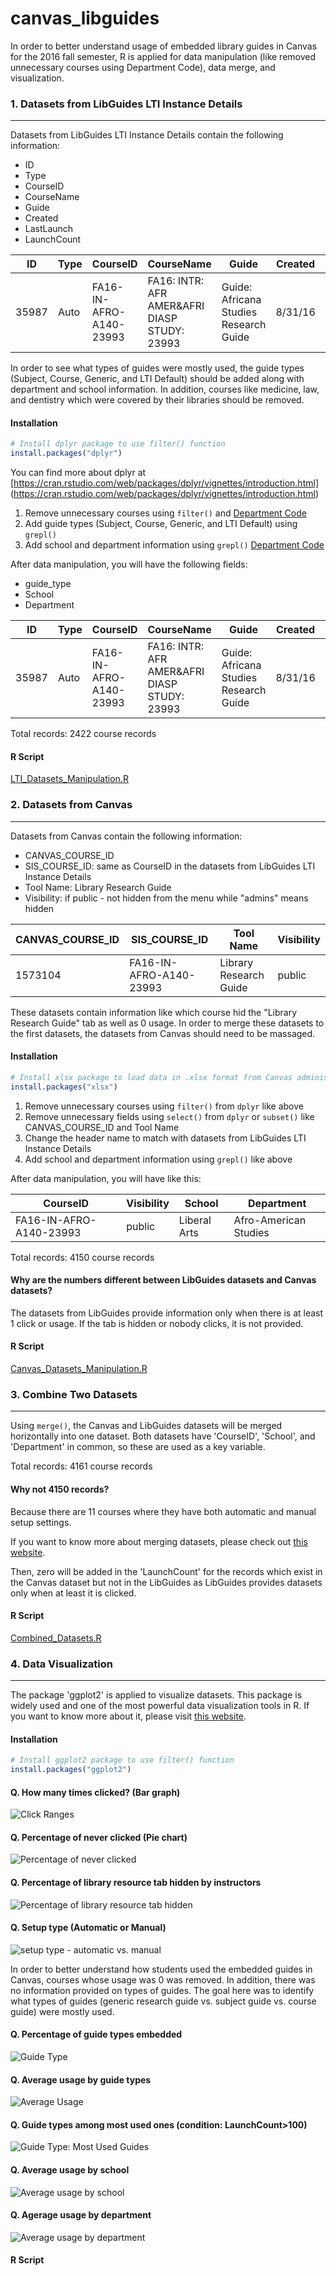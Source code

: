 # canvas_libguides

In order to better understand usage of embedded library guides in Canvas for the 2016 fall semester, R is applied for data manipulation (like removed unnecessary courses using Department Code), data merge, and visualization.

### 1. Datasets from LibGuides LTI Instance Details
------------------------------------------------------

Datasets from LibGuides LTI Instance Details contain the following information:
* ID
* Type
* CourseID
* CourseName
* Guide
* Created
* LastLaunch
* LaunchCount

| ID    | Type | CourseID                | CourseName                                   | Guide                                  | Created | LastLaunch | LaunchCount |
| ----- | ---- | ----------------------- | -------------------------------------------- | -------------------------------------- | ------- | ---------- | ----------- |
| 35987 | Auto | FA16-IN-AFRO-A140-23993 | FA16: INTR: AFR AMER&AFRI DIASP STUDY: 23993 | Guide: Africana Studies Research Guide | 8/31/16 | 12/5/16    | 6           |

In order to see what types of guides were mostly used, the guide types (Subject, Course, Generic, and LTI Default) should be added along with department and school information. In addition, courses like medicine, law, and dentistry which were covered by their libraries should be removed.

#### Installation

``` r
# Install dplyr package to use filter() function
install.packages("dplyr")
```

You can find more about dplyr at [https://cran.rstudio.com/web/packages/dplyr/vignettes/introduction.html] (https://cran.rstudio.com/web/packages/dplyr/vignettes/introduction.html)

1. Remove unnecessary courses using `filter()` and [Department Code](http://registrar.iupui.edu/schedule.html)
2. Add guide types (Subject, Course, Generic, and LTI Default) using `grepl()`
3. Add school and department information using `grepl()` [Department Code](http://registrar.iupui.edu/schedule.html)

After data manipulation, you will have the following fields:
* guide_type
* School
* Department

| ID    | Type | CourseID                | CourseName                                   | Guide                                  | Created | LastLaunch | LaunchCount | guide_type | School       | Department            |
| ----- | ---- | ----------------------- | -------------------------------------------- | -------------------------------------- | ------- | ---------- | ----------- | ---------- | -----------  | --------------------- |
| 35987 | Auto | FA16-IN-AFRO-A140-23993 | FA16: INTR: AFR AMER&AFRI DIASP STUDY: 23993 | Guide: Africana Studies Research Guide | 8/31/16 | 12/5/16    | 6           | Subject    | Liberal Arts | Afro-American Studies |

Total records: 2422 course records

#### R Script
[LTI_Datasets_Manipulation.R](R/LTI_Datasets_Manipulation.R)

### 2. Datasets from Canvas
---------------------------

Datasets from Canvas contain the following information:
* CANVAS_COURSE_ID
* SIS_COURSE_ID: same as CourseID in the datasets from LibGuides LTI Instance Details
* Tool Name: Library Research Guide
* Visibility: if public - not hidden from the menu while "admins" means hidden

| CANVAS_COURSE_ID | SIS_COURSE_ID           | Tool Name              | Visibility |
| ---------------- | ----------------------- | ---------------------- | ---------- |
| 1573104          | FA16-IN-AFRO-A140-23993 | Library Research Guide | public     |

These datasets contain information like which course hid the "Library Research Guide" tab as well as 0 usage. In order to merge these datasets to the first datasets, the datasets from Canvas should need to be massaged.

#### Installation
``` r
# Install xlsx package to load data in .xlsx format from Canvas administrator
install.packages("xlsx")
```

1. Remove unnecessary courses using `filter()` from `dplyr` like above
2. Remove unnecessary fields using `select()` from `dplyr` or `subset()` like CANVAS_COURSE_ID and Tool Name
3. Change the header name to match with datasets from LibGuides LTI Instance Details
4. Add school and department information using `grepl()` like above

After data manipulation, you will have like this:

| CourseID                | Visibility | School       | Department            |
| ----------------------- | ---------- | ------------ | --------------------- |
| FA16-IN-AFRO-A140-23993 | public     | Liberal Arts | Afro-American Studies |

Total records: 4150 course records

#### Why are the numbers different between LibGuides datasets and Canvas datasets?
The datasets from LibGuides provide information only when there is at least 1 click or usage. If the tab is hidden or nobody clicks, it is not provided.

#### R Script
[Canvas_Datasets_Manipulation.R](R/Canvas_Datasets_Manipulation.R)

### 3. Combine Two Datasets
---------------------------

Using `merge()`, the Canvas and LibGuides datasets will be merged horizontally into one dataset. Both datasets have 'CourseID', 'School', and 'Department' in common, so these are used as a key variable.

Total records: 4161 course records

#### Why not 4150 records?
Because there are 11 courses where they have both automatic and manual setup settings.

If you want to know more about merging datasets, please check out [this website](https://rstudio-pubs-static.s3.amazonaws.com/52230_5ae0d25125b544caab32f75f0360e775.html).

Then, zero will be added in the 'LaunchCount' for the records which exist in the Canvas dataset but not in the LibGuides as LibGuides provides datasets only when at least it is clicked.

#### R Script
[Combined_Datasets.R](R/Combined_Datasets.R)

### 4. Data Visualization
---------------------------
The package 'ggplot2' is applied to visualize datasets. This package is widely used and one of the most powerful data visualization tools in R. If you want to know more about it, please visit [this website](https://cran.r-project.org/web/packages/ggplot2/ggplot2.pdf).

#### Installation

``` r
# Install ggplot2 package to use filter() function
install.packages("ggplot2")
```
#### Q. How many times clicked? (Bar graph)
![Click Ranges](img/ClickRanges.png)

#### Q. Percentage of never clicked (Pie chart)
![Percentage of never clicked](img/PieChart_NeverClickedPercentage.png)

#### Q. Percentage of library resource tab hidden by instructors
![Percentage of library resource tab hidden](img/Pie_TabHiddenPercentage.png)

#### Q. Setup type (Automatic or Manual)
![setup type - automatic vs. manual](img/PieChart_SetUpTypes.png)

In order to better understand how students used the embedded guides in Canvas, courses whose usage was 0 was removed. In addition, there was no information provided on types of guides. The goal here was to identify what types of guides (generic research guide vs. subject guide vs. course guide) were mostly used.

#### Q. Percentage of guide types embedded
![Guide Type](img/GuideTypes.png)

#### Q. Average usage by guide types
![Average Usage](img/Bar_Overview_only_UL.png)

#### Q. Guide types among most used ones (condition: LaunchCount>100)
![Guide Type: Most Used Guides](img/Pie_GuideTypes_MostUsedGuides.png)

#### Q. Average usage by school
![Average usage by school](img/Bar_AverageUsage_School)

#### Q. Agerage usage by department
![Average usage by department](img/Bar_AverageUsage_Department)

#### R Script
